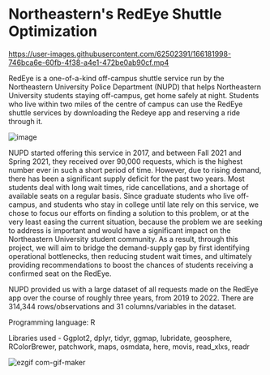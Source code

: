 # Northeastern's RedEye Shuttle Optimization

https://user-images.githubusercontent.com/62502391/166181998-746bca6e-60fb-4f38-a4e1-472be0ab90cf.mp4

RedEye is a one-of-a-kind off-campus shuttle service run by the Northeastern University Police Department (NUPD) that helps Northeastern University students staying off-campus, get home safely at night. Students who live within two miles of the centre of campus can use the RedEye shuttle services by downloading the Redeye app and reserving a ride through it.

![image](https://user-images.githubusercontent.com/119636208/205522925-3f93f828-8980-4460-a88d-56e5f9aa0bad.png)

NUPD started offering this service in 2017, and between Fall 2021 and Spring 2021, they received over 90,000 requests, which is the highest number ever in such a short period of time. However, due to rising demand, there has been a significant supply deficit for the past two years. Most students deal with long wait times, ride cancellations, and a shortage of available seats on a regular basis. Since graduate students who live off-campus, and students who stay in college until late rely on this service, we chose to focus our efforts on finding a solution to this problem, or at the very least easing the current situation, because the problem we are seeking to address is important and would have a significant impact on the Northeastern University student community. As a result, through this project, we will aim to bridge the demand-supply gap by first identifying operational bottlenecks, then reducing student wait times, and ultimately providing recommendations to boost the chances of students receiving a confirmed seat on the RedEye.

NUPD provided us with a large dataset of all requests made on the RedEye app over the course of roughly three years, from 2019 to 2022. There are 314,344 rows/observations and 31 columns/variables in the dataset. 

Programming language: R			

Libraries used - Ggplot2, dplyr, tidyr, ggmap, lubridate, geosphere, RColorBrewer, patchwork, maps, osmdata, here, movis, read_xlxs, readr

![ezgif com-gif-maker](https://user-images.githubusercontent.com/62502391/166182256-074e0287-0a82-4140-a651-0c67606d35d6.gif)

